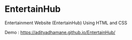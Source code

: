 # EntertainHub
Entertainment Website (EntertainHub) Using HTML and CSS 

Demo : https://adityadhamane.github.io/EntertainHub/
